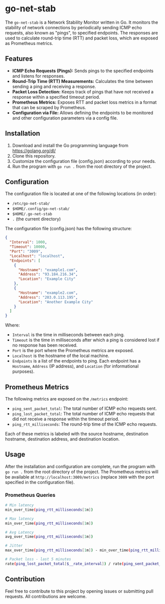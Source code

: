 # go-net-stab

The `go-net-stab` is a Network Stability Monitor written in Go. It monitors the stability of network connections by periodically sending ICMP echo requests, also known as "pings", to specified endpoints. The responses are used to calculate round-trip time (RTT) and packet loss, which are exposed as Prometheus metrics. 

## Features

- **ICMP Echo Requests (Pings):** Sends pings to the specified endpoints and listens for responses.
- **Round-Trip Time (RTT) Measurements:** Calculates the time between sending a ping and receiving a response.
- **Packet Loss Detection:** Keeps track of pings that have not received a response within a specified timeout period.
- **Prometheus Metrics:** Exposes RTT and packet loss metrics in a format that can be scraped by Prometheus.
- **Configuration via File:** Allows defining the endpoints to be monitored and other configuration parameters via a config file.

## Installation

1. Download and install the Go programming language from https://golang.org/dl/
2. Clone this repository.
3. Customize the configuration file (config.json) according to your needs.
4. Run the program with `go run .` from the root directory of the project.

## Configuration

The configuration file is located at one of the following locations (in order):
- `/etc/go-net-stab/`
- `$HOME/.config/go-net-stab/`
- `$HOME/.go-net-stab`
- `.` (the current directory)

The configuration file (config.json) has the following structure:

```json
{
  "Interval": 1000,
  "Timeout": 10000,
  "Port": "3009",
  "Localhost": "localhost",
  "Endpoints": [
    {
      "Hostname": "example1.com",
      "Address": "93.184.216.34",
      "Location": "Example City"
    },
    {
      "Hostname": "example2.com",
      "Address": "203.0.113.195",
      "Location": "Another Example City"
    }
  ]
}
```

Where:
- `Interval` is the time in milliseconds between each ping.
- `Timeout` is the time in milliseconds after which a ping is considered lost if no response has been received.
- `Port` is the port where the Prometheus metrics are exposed.
- `Localhost` is the hostname of the local machine.
- `Endpoints` is a list of the endpoints to ping. Each endpoint has a `Hostname`, `Address` (IP address), and `Location` (for informational purposes).

## Prometheus Metrics

The following metrics are exposed on the `/metrics` endpoint:
- `ping_sent_packet_total`: The total number of ICMP echo requests sent.
- `ping_lost_packet_total`: The total number of ICMP echo requests that did not receive a response within the timeout period.
- `ping_rtt_milliseconds`: The round-trip time of the ICMP echo requests.

Each of these metrics is labeled with the source hostname, destination hostname, destination address, and destination location.

## Usage

After the installation and configuration are complete, run the program with `go run .` from the root directory of the project. The Prometheus metrics will be available at `http://localhost:3009/metrics` (replace `3009` with the port specified in the configuration file).

### Prometheus Queries

```bash
# Min latency
min_over_time(ping_rtt_milliseconds[1m])

# Max latency
min_over_time(ping_rtt_milliseconds[1m])

# Avg Latency
avg_over_time(ping_rtt_milliseconds[1m])

# Jitter
max_over_time(ping_rtt_milliseconds[1m]) - min_over_time(ping_rtt_milliseconds[1m])

# Packet loss - last 5 minutes
rate(ping_lost_packet_total[$__rate_interval]) / rate(ping_sent_packet_total[$__rate_interval])
```

## Contribution

Feel free to contribute to this project by opening issues or submitting pull requests. All contributions are welcome.
